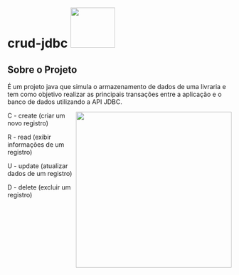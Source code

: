 # crud-jdbc <img src="https://user-images.githubusercontent.com/114026410/211710271-103966ca-d697-4e21-b8c3-d56cfe6a604b.png" style="width: 100px;height:90px">
## Sobre o Projeto
<div>
    <div>
        <p>
            É um projeto java que simula o armazenamento de dados de uma livraria e tem como objetivo realizar as  principais transações entre a aplicação e o banco de             dados utilizando a API JDBC.
        </p>
        <img align="right" src="https://user-images.githubusercontent.com/114026410/211673822-079c33f8-3144-422c-815a-3ed3d3c46d67.gif" style="width: 350px">
        <p>C - create (criar um novo registro)</p>
        <p>R - read (exibir informações de um registro)</p>
        <p>U - update (atualizar dados de um registro)</p>
        <p>D - delete (excluir um registro)</p>
    </div>



</div>

